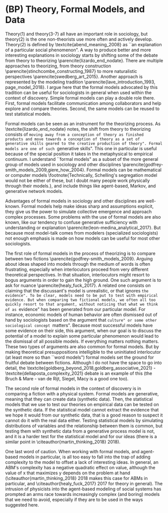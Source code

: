 # (BP) Theory, Formal Models, and Data

Theory(1) and theory(3-7) all have an important role in sociology, but theory(2) is the one non-theorists use more often and actively develop. Theory(2) is defined by \textcite{abend_meaning_2008} as ``an explanation of a particular social phenomenon". A way to produce better and more interesting explanations in sociology starts by shifting some of the debate from theory to theorizing \parencite{lizardo_end_nodate}. There are multiple approaches to theorizing, from theory construction \parencite{stinchcombe_constructing_1987} to more naturalistic perspectives \parencite{swedberg_art_2015}. Another approach is represented by the modeling tradition \parencite{lave_introduction_1993, page_model_2018}. I argue here that the formal models advocated by this tradition can be useful for sociologists in general when used within the context of discovery. Simple formal models can play a double role there. First, formal models facilitate communication among collaborators and help explore and compare theories. Second, the same models can be reused to test statistical models. 


Formal models can be seen as an instrument for the theorizing process. As \textcite{lizardo_end_nodate} notes, the shift from theory to theorizing consists of ``moving away from a conception of theory as finished products and move towards a conception of theory as a set of generative skills geared to the creative production of theory". Formal models are one of such ``generative skills". This one in particular is useful because of the special position it takes in the metaphysical to empirical continuum. I understand ``formal models" as a subset of the more general group of models used in sociology and other disciplines \parencite{godfrey-smith_models_2009,giere_how_2004}. Formal models can be mathematical or computer models \footnote{Technically, Schelling's segregation model would not be either of these, but I doubt many people work physically through their models.}, and include things like agent-based, Markov, and generative network models.

Advantages of formal models in sociology and other disciplines are well-known. Formal models help make ideas sharp and assumptions explicit, they give us the power to simulate collective emergence and approach complex processes. Some problems with the use of formal models are also known, like our tendency to confuse generative sufficiency with understanding or explanation \parencite{leon-medina_analytical_2017}. But because most model-talk comes from modelers (specialized sociologists) not enough emphasis is made on how models can be useful for most other sociologists. 


The first role of formal models in the process of theorizing is to compare between two fictions \parencite{godfrey-smith_models_2009}. Arguing about ideas shaped into models through the medium of words is often frustrating, especially when interlocutors proceed from very different theoretical perspectives. In that situation, interlocutors might resort to bogus arguments in order to gain the high ground. One such argument is to ask for nuance \parencite{healy_fuck_2017}. A related one consists on claiming that the discussant's model is unrealistic, or that ignores ``the evidence". To be clear, models need to be put to test with empirical evidence. But when comparing two fictional models, we often all too quickly resort to that argument, without noticing that what we think of as ``evidence" has been generated from our particular model. For instance, economic models of human behavior are often dismissed out of hand by sociologists based on the argument that ``culture" or some other sociological concept ``matters". Because most successful models have some evidence on their side, this argument, when our goal is to discuss the potential of a model to explain some particular phenomenon would lead to the dismissal of all possible models. If everything matters nothing matters. These two types of arguments are also common for formal models. But by making theoretical presuppositions intelligible to the uninitiated interlocutor (at least more so than ``word models") formal models set the ground for fruitful debate between fictions. Although I do not have the space to go into detail, the \textcite{goldberg_beyond_2018,goldberg_associative_2021} - \textcite{dellaposta_complexity_2021} debate is an example of this (the Bruch \& Mare - van de Rijt, Siegel, Macy is a good one too). 


The second role of formal models in the context of discovery is in comparing a fiction with a physical system. Formal models are generative, meaning that they can create data (synthetic data). Then, the statistical models that we use to test our theories on empirical data can be tested on the synthetic data. If the statistical model cannot extract the evidence that we hope it would from our synthetic data, that is a good reason to suspect it cannot do it with the real data either. Testing statistical models by simulating distributions of variables and the relationship between them is common, but testing them with synthetic data from a generative process model is not, and it is a harder test for the statistical model and for our ideas (there is a similar point in \citeauthor{martin_thinking_2018} 2018). 

One last word of caution. When working with formal models, and agent-based models in particular, is all too easy to fall into the trap of adding complexity to the model to offset a lack of interesting ideas. In general, an ABM's complexity has a negative quadratic effect on value, although the value of x that maximizes y depends on the problem at hand (\citeauthor{martin_thinking_2018} 2018 makes this case for ABMs in particular, and \citeauthor{healy_fuck_2017} 2017 for theory in general). The intrusion of physicists into the agent-based modeling of social systems has prompted an arms race towards increasingly complex (and boring) models that we need to avoid, especially if they are to be used in the ways suggested here. 